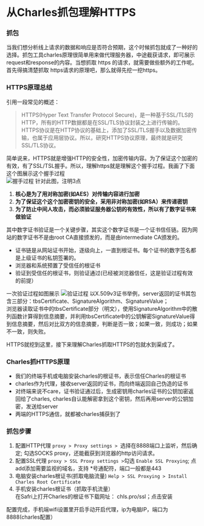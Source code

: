 # 从Charles抓包理解HTTPS


### 抓包
当我们想分析线上请求的数据和响应是否符合预期，这个时候抓包就成了一种好的选择。抓包工具charles原理很简单用来做代理服务器，中途截获请求，即可展示request和response的内容。当想抓取 https 的请求，就需要做些额外的工作呢。首先得搞清楚抓取 https请求的原理吧，那么就得先挖一挖https。

### HTTPS原理总结
引用一段常见的概述：
> HTTPS(Hyper Text Transfer Protocol Secure)，是一种基于SSL/TLS的HTTP，所有的HTTP数据都是在SSL/TLS协议封装之上进行传输的。HTTPS协议是在HTTP协议的基础上，添加了SSL/TLS握手以及数据加密传输，也属于应用层协议。所以，研究HTTPS协议原理，最终就是研究SSL/TLS协议。  

简单说来，HTTPS就是增强HTTP的安全性，加密传输内容。为了保证这个加密的有效，有了SSL/TSL握手。所以，理解https就是理解这个握手过程。我画了下面这个图展示这个握手过程  
![握手过程](https://pics.lxkaka.wang/HTTPS.JPG)
针对此图，注明3点   
1. **核心是为了用对称加密(如AES）对传输内容进行加密**  
2. **为了保证这个这个加密密钥的安全，采用非对称加密(如RSA）来传递密钥**  
3. **为了防止中间人攻击，而必须验证服务器公钥的有效性，所以有了数字证书来做验证**

其中数字证书验证是一个关键步骤，其实这个数字证书是一个证书信任链。因为网站的数字证书不是由root CA直接颁发的，而是由intermediate CA颁发的。   

* 证书链是从网站证书开始，逐级向上，一直到根证书。每个证书的数字签名都是上级证书的私钥签署的。
* 浏览器和系统预置了受信任的根证书
* 验证到受信任的根证书，则验证通过(已经被浏览器信任，这是验证过程有效的前提）  

一次验证过程如图展示
![验证过程](https://pics.lxkaka.wang/%E9%AA%8C%E8%AF%81.png)
以X.509v3证书举例，server返回的证书其包含三部分：tbsCertificate、SignatureAlgorithm、SignatureValue；    
浏览器读取证书中的tbsCertificate部分（明文），使用SignatureAlgorithm中的散列函数计算得到信息摘要，并利用tbsCertificate中的公钥解密SignatureValue得到信息摘要，然后对比双方的信息摘要，判断是否一致；如果一致，则成功；如果不一致，则失败。

HTTPS就挖到这里，接下来理解Charles抓取HTTPS的包就水到渠成了。

### Charles抓HTTPS原理
* 我们的终端手机或电脑安装charles的根证书，表示信任Charles的根证书
*  charles作为代理，接收server返回的证书，而向终端返回自己伪造的证书
*  对终端来说不care，证书验证通过后，生成密钥用charles证书的公钥加密返回给了charles, charles自认能解密拿到这个密钥，然后再用server的公钥加密，发送给server
*  两端的HTTPS通信，就都被charles捕获到了

### 抓包步骤
1. 配置HTTP代理
`proxy > Proxy settings > `选择在8888端口上监听，然后确定; 勾选SOCKS proxy，还能截获到浏览器的http访问请求。
2. 配置SSL代理
 `proxy > SSL Proxy settings >`勾选 `Enable SSL Proxying`; 点add添加需要监视的域名，支持 *号通配符，端口一般都是443
3. 电脑安装charles根证书(抓取电脑流量)
`Help > SSL Proxying > Install Charles Root Certificate`
4. 手机安装charles根证书（抓取手机流量）  
   在Safri上打开Charles的根证书下载网址： chls.pro/ssl；点击安装
 
配置完成，手机端wifi设置里开启手动开启代理，ip为电脑IP，端口为8888(charles配置）
 


